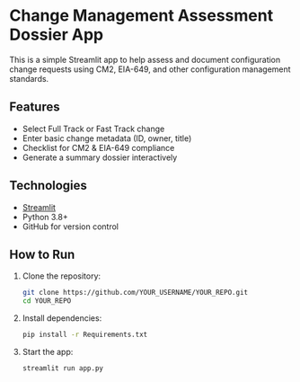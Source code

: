 # Change Management Assessment Dossier App

This is a simple Streamlit app to help assess and document configuration change requests using CM2, EIA-649, and other configuration management standards.

## Features

- Select Full Track or Fast Track change
- Enter basic change metadata (ID, owner, title)
- Checklist for CM2 & EIA-649 compliance
- Generate a summary dossier interactively

## Technologies

- [Streamlit](https://streamlit.io)
- Python 3.8+
- GitHub for version control

## How to Run

1. Clone the repository:
   ```bash
   git clone https://github.com/YOUR_USERNAME/YOUR_REPO.git
   cd YOUR_REPO
   ```

2. Install dependencies:
   ```bash
   pip install -r Requirements.txt
   ```

3. Start the app:
   ```bash
   streamlit run app.py
   ```

